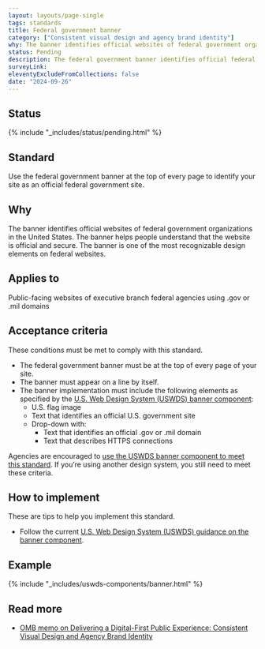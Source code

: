 ```yaml
---
layout: layouts/page-single
tags: standards
title: Federal government banner
category: ["Consistent visual design and agency brand identity"]
why: The banner identifies official websites of federal government organizations in the United States.
status: Pending
description: The federal government banner identifies official federal government sites. Learn how to implement the banner on your federal government site.
surveyLink: 
eleventyExcludeFromCollections: false
date: "2024-09-26"
---
```


## Status

{% include "_includes/status/pending.html" %}

## Standard

Use the federal government banner at the top of every page to identify your site as an official federal government site.

## Why

The banner identifies official websites of federal government organizations in the United States. The banner helps people understand that the website is official and secure. The banner is one of the most recognizable design elements on federal websites.

## Applies to

Public-facing websites of executive branch federal agencies using .gov or .mil domains

## Acceptance criteria

These conditions must be met to comply with this standard.

- The federal government banner must be at the top of every page of your site.
- The banner must appear on a line by itself.
- The banner implementation must include the following elements as specified by the [U.S. Web Design System (USWDS) banner component](https://designsystem.digital.gov/components/banner/):
    - U.S. flag image
    - Text that identifies an official U.S. government site
    - Drop-down with:
      - Text that identifies an official .gov or .mil domain
      - Text that describes HTTPS connections
     
Agencies are encouraged to [use the USWDS banner component to meet this standard](https://designsystem.digital.gov/components/banner/). If you’re using another design system, you still need to meet these criteria.

## How to implement

These are tips to help you implement this standard.

- Follow the current [U.S. Web Design System (USWDS) guidance on the banner component](https://designsystem.digital.gov/components/banner/).

## Example

{% include "_includes/uswds-components/banner.html" %}

## Read more

- [OMB memo on Delivering a Digital-First Public Experience: Consistent Visual Design and Agency Brand Identity](https://www.whitehouse.gov/omb/management/ofcio/delivering-a-digital-first-public-experience/#IIIA:~:text=2.%20Consistent%20Visual%20Design%20and%20Agency%20Brand%20Identity)

